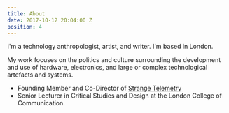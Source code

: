 ```yaml
---
title: About
date: 2017-10-12 20:04:00 Z
position: 4
---
```


I'm a technology anthropologist, artist, and writer. I'm based in London.

My work focuses on the politics and culture surrounding the development and use of hardware, electronics, and large or complex technological artefacts and systems.

* Founding Member and Co-Director of [Strange Telemetry](http://www.strangetelemetry.com/)
* Senior Lecturer in Critical Studies and Design at the London College of Communication.